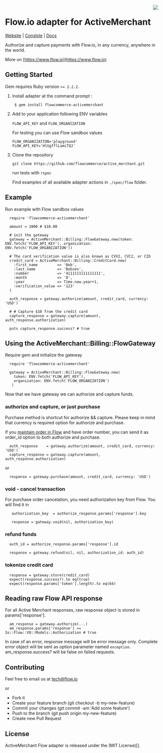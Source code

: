 <img align="right" src="http://i.imgur.com/tov8bTw.png">

# Flow.io adapter for ActiveMerchant

[Website](https://www.flow.io/) | [Conslole](https://console.flow.io/) | [Docs](https://docs.flow.io/)

Authorize and capture payments with Flow.io, in any currency, anywhere in the world.

More on [https://www.flow.io](https://www.flow.io)

## Getting Started

Gem requires Ruby version ```>= 2.2.2.```

1. Install adapter at the command prompt :

	```
	 $ gem install flowcommerce-activemerchant
	```

1. Add to your application following ENV variables

	```FLOW_API_KEY``` and ```FLOW_ORGANIZATION```

	For testing you can use Flow sandbox values

	```
	FLOW_ORGANIZATION='playground'
	FLOW_API_KEY='HlGgfflLamiTQJ'
	```

1. Clone the repository

	```git clone https://github.com/flowcommerce/active_merchant.git```

	run tests with `rspec`

	Find examples of all available adapter actions in `./spec/flow` folder.


## Example

Run example with Flow sandbox values

```
  require 'flowcommerce-activemerchant'

  amount = 1000 # $10.00

  # init the gateway
  gateway = ActiveMerchant::Billing::FlowGateway.new(token: ENV.fetch('FLOW_API_KEY'), organization: ENV.fetch('FLOW_ORGANIZATION'))

  # The card verification value is also known as CVV2, CVC2, or CID
  credit_card = ActiveMerchant::Billing::CreditCard.new(
    :first_name         => 'Bob',
    :last_name          => 'Bobsen',
    :number             => '4111111111111111',
    :month              => '8',
    :year               => Time.now.year+1,
    :verification_value => '123'
  )

  auth_response = gateway.authorize(amount, credit_card, currency: 'USD')

  # # Capture $10 from the credit card
  capture_response = gateway.capture(amount, auth_response.authorization)

  puts capture_response.success? # true

```

## Using the ActiveMerchant::Billing::FlowGateway

Require gem and initialize the gateway

```
  require 'flowcommerce-activemerchant'

  gateway = ActiveMerchant::Billing::FlowGateway.new(
    token: ENV.fetch('FLOW_API_KEY'),
    organization: ENV.fetch('FLOW_ORGANIZATION')
   )
```

Now that we have gateway we can authorize and capture funds.



### authorize and capture, or just purchase

Purchase method is shortcut for authorize && capture. Please keep in mind that currency is required option for authorize and purchase.

If you [maintain order in Flow](https://docs.flow.io/module/localization/resource/orders) and have order number, you can send it as order_id option to both authorize and purchase.

```
  auth_response    = gateway.authorize(amount, credit_card, currency: 'USD')
  capture_response = gateway.capture(amount, auth_response.authorization)

```

or

```
  response = gateway.purchase(amount, credit_card, currency: 'USD')
```

### void - cancel transaction

For purchase order cancelation, you need authorization key from Flow. You will find it in

```
   authorization_key  = authorize_response.params['response'].key

   response = gateway.void(nil, authorization_key)
```

### refund funds

```
  auth_id = authorize_response.params['response'].id

  response = gateway.refund(nil, nil, authorization_id: auth_id)
```

### tokenize credit card

```
  response = gateway.store(credit_card)
  expect(response.success?).to eq(true)
  expect(response.params['token'].length).to eq(64)
```



## Reading raw Flow API response

For all Active Merchant responses, raw response object is stored in params['response'].

```
  am_response = gateway.authorize(...)
  am_response.params['response'] == Io::Flow::V0::Models::Authorization # true
```

In case of an error, response message will be error message only. Complete error object
will be sent as option parameter named ```exception```. am_response.success? will be false on failed
requests.

## Contributing

Feel free to email us at tech@flow.io

or

* Fork it
* Create your feature branch (git checkout -b my-new-feature)
* Commit your changes (git commit -am 'Add some feature')
* Push to the branch (git push origin my-new-feature)
* Create new Pull Request

## License

ActiveMerchant Flow adapter is released under the (MIT License)[].